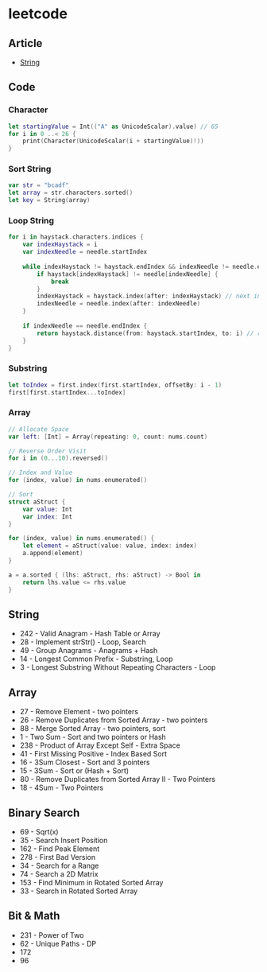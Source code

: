 # leetcode

## Article
* [String][1]

## Code

### Character

```swift
let startingValue = Int(("A" as UnicodeScalar).value) // 65
for i in 0 ..< 26 {
    print(Character(UnicodeScalar(i + startingValue)!))
}
```

### Sort String

```swift
var str = "bcadf"
let array = str.characters.sorted()
let key = String(array)
```

### Loop String

```swift
for i in haystack.characters.indices {
    var indexHaystack = i
    var indexNeedle = needle.startIndex
    
    while indexHaystack != haystack.endIndex && indexNeedle != needle.endIndex {
        if haystack[indexHaystack] != needle[indexNeedle] {
            break
        }
        indexHaystack = haystack.index(after: indexHaystack) // next index
        indexNeedle = needle.index(after: indexNeedle)
    }
    
    if indexNeedle == needle.endIndex {
        return haystack.distance(from: haystack.startIndex, to: i) // return index by Int type
    }
}
```

### Substring
```swift
let toIndex = first.index(first.startIndex, offsetBy: i - 1)
first[first.startIndex...toIndex]
```

### Array
```swift
// Allocate Space
var left: [Int] = Array(repeating: 0, count: nums.count)

// Reverse Order Visit
for i in (0...10).reversed()

// Index and Value
for (index, value) in nums.enumerated()

// Sort
struct aStruct {
    var value: Int
    var index: Int
}

for (index, value) in nums.enumerated() {
    let element = aStruct(value: value, index: index)
    a.append(element)
}

a = a.sorted { (lhs: aStruct, rhs: aStruct) -> Bool in
    return lhs.value <= rhs.value
}
```

## String
* 242 - Valid Anagram - Hash Table or Array
* 28 - Implement strStr() - Loop, Search
* 49 - Group Anagrams - Anagrams + Hash 
* 14 - Longest Common Prefix - Substring, Loop
* 3 - Longest Substring Without Repeating Characters - Loop

## Array
* 27 - Remove Element - two pointers
* 26 - Remove Duplicates from Sorted Array - two pointers
* 88 - Merge Sorted Array - two pointers, sort
* 1 - Two Sum - Sort and two pointers or Hash
* 238 - Product of Array Except Self - Extra Space
* 41 - First Missing Positive - Index Based Sort
* 16 - 3Sum Closest - Sort and 3 pointers
* 15 - 3Sum - Sort or (Hash + Sort)
* 80 - Remove Duplicates from Sorted Array II - Two Pointers
* 18 - 4Sum - Two Pointers

## Binary Search
* 69 - Sqrt(x)
* 35 - Search Insert Position
* 162 - Find Peak Element
* 278 - First Bad Version
* 34 - Search for a Range
* 74 - Search a 2D Matrix
* 153 - Find Minimum in Rotated Sorted Array
* 33 - Search in Rotated Sorted Array

## Bit & Math
* 231 - Power of Two
* 62 - Unique Paths - DP
* 172
* 96


[1]:	https://oleb.net/blog/2016/08/swift-3-strings/
